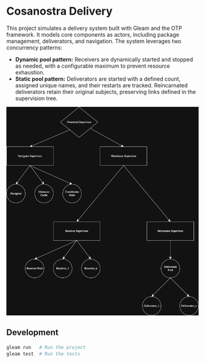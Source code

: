 # Cosanostra Delivery

This project simulates a delivery system built with Gleam and the OTP framework. It models core components as actors, including package management, deliverators, and navigation. The system leverages two concurrency patterns:

- **Dynamic pool pattern:** Receivers are dynamically started and stopped as needed, with a configurable maximum to prevent resource exhaustion.
- **Static pool pattern:** Deliverators are started with a defined count, assigned unique names, and their restarts are tracked. Reincarnated deliverators retain their original subjects, preserving links defined in the supervision tree.

![Supervision Tree](src/assets/cosanostra-supervision-tree.png)



## Development

```sh
gleam run   # Run the project
gleam test  # Run the tests
```
